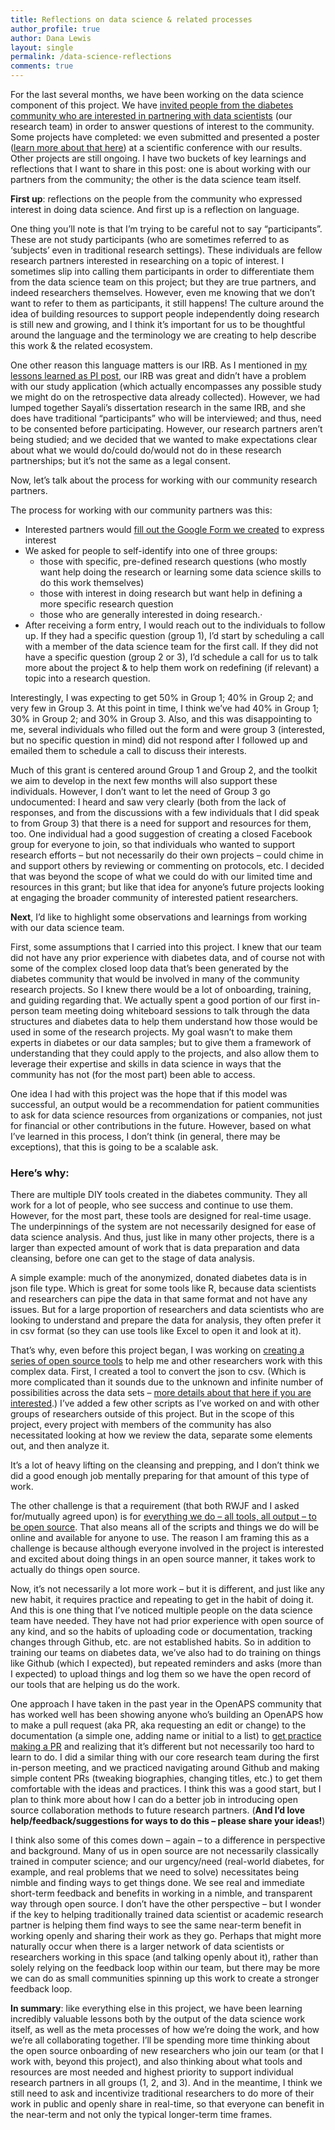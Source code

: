 ```yaml
---
title: Reflections on data science & related processes
author_profile: true
author: Dana Lewis
layout: single
permalink: /data-science-reflections
comments: true
---
```


For the last several months, we have been working on the data science component of this project. We have [invited people from the diabetes community who are interested in partnering with data scientists](/work-with-data-science-team) (our research team) in order to answer questions of interest to the community. Some projects have completed: we even submitted and presented a poster ([learn more about that here](http://bit.ly/2018ADAautosensitivityposter)) at a scientific conference with our results. Other projects are still ongoing. I have two buckets of key learnings and reflections that I want to share in this post: one is about working with our partners from the community; the other is the data science team itself.
 
**First up**: reflections on the people from the community who expressed interest in doing data science. And first up is a reflection on language.
 
One thing you’ll note is that I’m trying to be careful not to say “participants”. These are not study participants (who are sometimes referred to as ‘subjects’ even in traditional research settings). These individuals are fellow research partners interested in researching on a topic of interest. I sometimes slip into calling them participants in order to differentiate them from the data science team on this project; but they are true partners, and indeed researchers themselves. However, even me knowing that we don’t want to refer to them as participants, it still happens! The culture around the idea of building resources to support people independently doing research is still new and growing, and I think it’s important for us to be thoughtful around the language and the terminology we are creating to help describe this work & the related ecosystem.
 
One other reason this language matters is our IRB. As I mentioned in [my lessons learned as PI post](/first-lessons-learned-as-patient-PI), our IRB was great and didn’t have a problem with our study application (which actually encompasses any possible study we might do on the retrospective data already collected). However, we had lumped together Sayali’s dissertation research in the same IRB, and she does have traditional “participants” who will be interviewed; and thus, need to be consented before participating. However, our research partners aren’t being studied; and we decided that we wanted to make expectations clear about what we would do/could do/would not do in these research partnerships; but it’s not the same as a legal consent.
 
Now, let’s talk about the process for working with our community research partners.
 
The process for working with our community partners was this:
* Interested partners would [fill out the Google Form we created](/work-with-data-science-team) to express interest
* We asked for people to self-identify into one of three groups:
  * those with specific, pre-defined research questions (who mostly want help doing the research or learning some data science skills to do this work themselves)
  * those with interest in doing research but want help in defining a more specific research question
  * those who are generally interested in doing research.· 
* After receiving a form entry, I would reach out to the individuals to follow up. If they had a specific question (group 1), I’d start by scheduling a call with a member of the data science team for the first call. If they did not have a specific question (group 2 or 3), I’d schedule a call for us to talk more about the project & to help them work on redefining (if relevant) a topic into a research question.
 
Interestingly, I was expecting to get 50% in Group 1; 40% in Group 2; and very few in Group 3. At this point in time, I think we’ve had 40% in Group 1; 30% in Group 2; and 30% in Group 3. Also, and this was disappointing to me, several individuals who filled out the form and were group 3 (interested, but no specific question in mind) did not respond after I followed up and emailed them to schedule a call to discuss their interests.
 
Much of this grant is centered around Group 1 and Group 2, and the toolkit we aim to develop in the next few months will also support these individuals. However, I don’t want to let the need of Group 3 go undocumented: I heard and saw very clearly (both from the lack of responses, and from the discussions with a few individuals that I did speak to from Group 3) that there is a need for support and resources for them, too. One individual had a good suggestion of creating a closed Facebook group for everyone to join, so that individuals who wanted to support research efforts – but not necessarily do their own projects – could chime in and support others by reviewing or commenting on protocols, etc. I decided that was beyond the scope of what we could do with our limited time and resources in this grant; but like that idea for anyone’s future projects looking at engaging the broader community of interested patient researchers.
 
**Next**, I’d like to highlight some observations and learnings from working with our data science team.
 
First, some assumptions that I carried into this project. I knew that our team did not have any prior experience with diabetes data, and of course not with some of the complex closed loop data that’s been generated by the diabetes community that would be involved in many of the community research projects. So I knew there would be a lot of onboarding, training, and guiding regarding that. We actually spent a good portion of our first in-person team meeting doing whiteboard sessions to talk through the data structures and diabetes data to help them understand how those would be used in some of the research projects. My goal wasn’t to make them experts in diabetes or our data samples; but to give them a framework of understanding that they could apply to the projects, and also allow them to leverage their expertise and skills in data science in ways that the community has not (for the most part) been able to access.
 
One idea I had with this project was the hope that if this model was successful, an output would be a recommendation for patient communities to ask for data science resources from organizations or companies, not just for financial or other contributions in the future. However, based on what I’ve learned in this process, I don’t think (in general, there may be exceptions), that this is going to be a scalable ask.
 
### Here’s why:
 
There are multiple DIY tools created in the diabetes community. They all work for a lot of people, who see success and continue to use them. However, for the most part, these tools are designed for real-time usage. The underpinnings of the system are not necessarily designed for ease of data science analysis. And thus, just like in many other projects, there is a larger than expected amount of work that is data preparation and data cleansing, before one can get to the stage of data analysis.
 
A simple example: much of the anonymized, donated diabetes data is in json file type. Which is great for some tools like R, because data scientists and researchers can pipe the data in that same format and not have any issues. But for a large proportion of researchers and data scientists who are looking to understand and prepare the data for analysis, they often prefer it in csv format (so they can use tools like Excel to open it and look at it).
 
That’s why, even before this project began, I was working on [creating a series of open source tools](https://github.com/danamlewis/OpenHumansDataTools) to help me and other researchers work with this complex data. First, I created a tool to convert the json to csv. (Which is more complicated than it sounds due to the unknown and infinite number of possibilities across the data sets – [more details about that here if you are interested](https://diyps.org/2017/02/12/making-it-possible-for-researchers-to-work-with-openaps-or-general-nightscout-data-and-creating-a-complex-json-to-csv-command-line-tool-that-works-with-unknown-schema/).) I’ve added a few other scripts as I’ve worked on and with other groups of researchers outside of this project. But in the scope of this project, every project with members of the community has also necessitated looking at how we review the data, separate some elements out, and then analyze it.
 
It’s a lot of heavy lifting on the cleansing and prepping, and I don’t think we did a good enough job mentally preparing for that amount of this type of work.
 
The other challenge is that a requirement (that both RWJF and I asked for/mutually agreed upon) is for [everything we do – all tools, all output – to be open source](/everything-is-open-source). That also means all of the scripts and things we do will be online and available for anyone to use. The reason I am framing this as a challenge is because although everyone involved in the project is interested and excited about doing things in an open source manner, it takes work to actually do things open source.
 
Now, it’s not necessarily a lot more work – but it is different, and just like any new habit, it requires practice and repeating to get in the habit of doing it. And this is one thing that I’ve noticed multiple people on the data science team have needed. They have not had prior experience with open source of any kind, and so the habits of uploading code or documentation, tracking changes through Github, etc. are not established habits. So in addition to training our teams on diabetes data, we’ve also had to do training on things like Github (which I expected), but repeated reminders and asks (more than I expected) to upload things and log them so we have the open record of our tools that are helping us do the work.
 
One approach I have taken in the past year in the OpenAPS community that has worked well has been showing anyone who’s building an OpenAPS how to make a pull request (aka PR, aka requesting an edit or change) to the documentation (a simple one, adding name or initial to a list) to [get practice making a PR](http://openaps.readthedocs.io/en/latest/docs/While%20You%20Wait%20For%20Gear/loops-in-progress.html) and realizing that it’s different but not necessarily too hard to learn to do. I did a similar thing with our core research team during the first in-person meeting, and we practiced navigating around Github and making simple content PRs (tweaking biographies, changing titles, etc.) to get them comfortable with the ideas and practices. I think this was a good start, but I plan to think more about how I can do a better job in introducing open source collaboration methods to future research partners. (**And I’d love help/feedback/suggestions for ways to do this – please share your ideas!**)
 
I think also some of this comes down – again – to a difference in perspective and background. Many of us in open source are not necessarily classically trained in computer science; and our urgency/need (real-world diabetes, for example, and real problems that we need to solve) necessitates being nimble and finding ways to get things done. We see real and immediate short-term feedback and benefits in working in a nimble, and transparent way through open source. I don’t have the other perspective – but I wonder if the key to helping traditionally trained data scientist or academic research partner is helping them find ways to see the same near-term benefit in working openly and sharing their work as they go. Perhaps that might more naturally occur when there is a larger network of data scientists or researchers working in this space (and talking openly about it), rather than solely relying on the feedback loop within our team, but there may be more we can do as small communities spinning up this work to create a stronger feedback loop.
 
**In summary**: like everything else in this project, we have been learning incredibly valuable lessons both by the output of the data science work itself, as well as the meta processes of how we’re doing the work, and how we’re all collaborating together. I’ll be spending more time thinking about the open source onboarding of new researchers who join our team (or that I work with, beyond this project), and also thinking about what tools and resources are most needed and highest priority to support individual research partners in all groups (1, 2, and 3). And in the meantime, I think we still need to ask and incentivize traditional researchers to do more of their work in public and openly share in real-time, so that everyone can benefit in the near-term and not only the typical longer-term time frames. 
